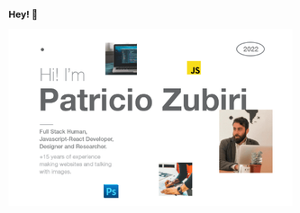 ### Hey! 👋

![Patricio Zubiri github](https://github.com/zpzub/zpzub/blob/main/pz_github_cover2.png "Patricio Zubiri")



<!--
**zpzub/zpzub** is a ✨ _special_ ✨ repository because its `README.md` (this file) appears on your GitHub profile.

Here are some ideas to get you started:

- 🔭 I’m currently working on ...
- 🌱 I’m currently learning ...
- 👯 I’m looking to collaborate on ...
- 🤔 I’m looking for help with ...
- 💬 Ask me about ...
- 📫 How to reach me: ...
- 😄 Pronouns: ...
- ⚡ Fun fact: ...
-->
